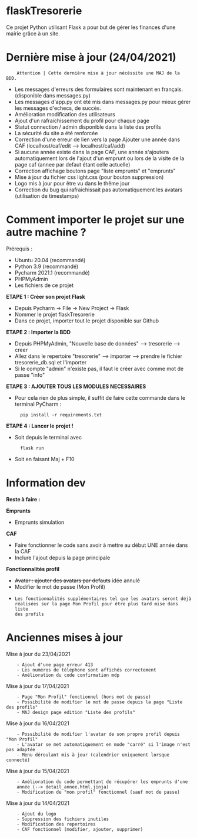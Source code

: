 # flaskTresorerie

Ce projet Python utilisant Flask a pour but de gérer les finances d'une mairie grâce à un site.

# Dernière mise à jour (24/04/2021)

        Attention | Cette dernière mise à jour nécéssite une MAJ de la BDD.

- Les messages d'erreurs des formulaires sont maintenant en français. (disponible dans messages.py)
- Les messages d'app.py ont été mis dans messages.py pour mieux gérer les messages d'echecs, de succès.
- Amélioration modification des utilisateurs
- Ajout d'un rafraichissement du profil pour chaque page
- Statut connection / admin disponible dans la liste des profils
- La sécurité du site a été renforcée
- Correction d'une erreur de lien vers la page Ajouter une année dans CAF (localhost/caf/edit --> localhost/caf/add)
- Si aucune année existe dans la page CAF, une année s'ajoutera automatiquement lors de l'ajout d'un emprunt ou lors
  de la visite de la page caf (annee par defaut étant celle actuelle)
- Correction affichage boutons page "liste emprunts" et "emprunts"
- Mise à jour du fichier css light.css (pour bouton suppression)
- Logo mis à jour pour être vu dans le thême jour
- Correction du bug qui rafraichissait pas automatiquement les avatars (utilisation de timestamps)

# Comment importer le projet sur une autre machine ?

Prérequis :
- Ubuntu 20.04 (recommandé)
- Python 3.9 (recommandé)
- Pycharm 2021.1 (recommandé)
- PHPMyAdmin
- Les fichiers de ce projet

**ETAPE 1 : Créer son projet Flask**
    
- Depuis Pycharm -> File -> New Project -> Flask
- Nommer le projet flaskTresorerie
- Dans ce projet, importer tout le projet disponible sur Github

**ETAPE 2 : Importer la BDD**

- Depuis PHPMyAdmin, "Nouvelle base de données" --> tresorerie --> creer
- Allez dans le repertoire "tresorerie" --> importer --> prendre le fichier tresorerie_db.sql et l'importer
- Si le compte "admin" n'existe pas, il faut le créer avec comme mot de passe "info"
    
**ETAPE 3 : AJOUTER TOUS LES MODULES NECESSAIRES**

- Pour cela rien de plus simple, il suffit de faire cette commande dans le terminal PyCharm :
  
        pip install -r requirements.txt
    
**ETAPE 4 : Lancer le projet !**

- Soit depuis le terminal avec
        
        flask run
- Soit en faisant Maj + F10
# Information dev

**Reste à faire :**

**Emprunts**
  - Emprunts simulation

**CAF**
  - Faire fonctionner le code sans avoir à mettre au début UNE année dans la CAF
  - Inclure l'ajout depuis la page principale

**Fonctionnalités profil**
  - ~~Avatar : ajouter des avatars par defauts~~ idée annulé
  - Modifier le mot de passe (Mon Profil)
  -
        Les fonctionnalités supplémentaires tel que les avatars seront déjà
        réalisées sur la page Mon Profil pour être plus tard mise dans liste
        des profils


# Anciennes mises à jour

Mise à jour du 23/04/2021

        - Ajout d'une page erreur 413
        - Les numéros de téléphone sont affichés correctement
        - Amélioration du code confirmation mdp

Mise à jour du 17/04/2021

        - Page "Mon Profil" fonctionnel (hors mot de passe)
        - Possibilité de modifier le mot de passe depuis la page "Liste des profils"
        - MAJ design page edition "Liste des profils"


Mise à jour du 16/04/2021

        - Possibilité de modifier l'avatar de son propre profil depuis "Mon Profil"
        - L'avatar se met automatiquement en mode "carré" si l'image n'est pas adaptée
        - Menu déroulant mis à jour (calendrier uniquement lorsque connecté)


Mise à jour du 15/04/2021

        - Amélioration du code permettant de récupérer les emprunts d'une
        année (--> detail_annee.html.jinja)
        - Modification de "mon profil" fonctionnel (sauf mot de passe)

Mise à jour du 14/04/2021

        - Ajout du logo
        - Suppression des fichiers inutiles
        - Modification des repertoires
        - CAF fonctionnel (modifier, ajouter, supprimer)